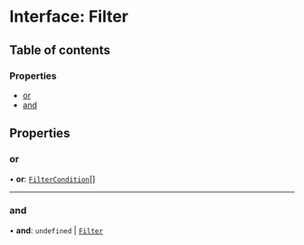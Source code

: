 # Interface: Filter

## Table of contents

### Properties

- [or](Filter.md#or)
- [and](Filter.md#and)

## Properties

### or

• **or**: [`FilterCondition`](FilterCondition.md)[]

___

### and

• **and**: `undefined` \| [`Filter`](Filter.md)
